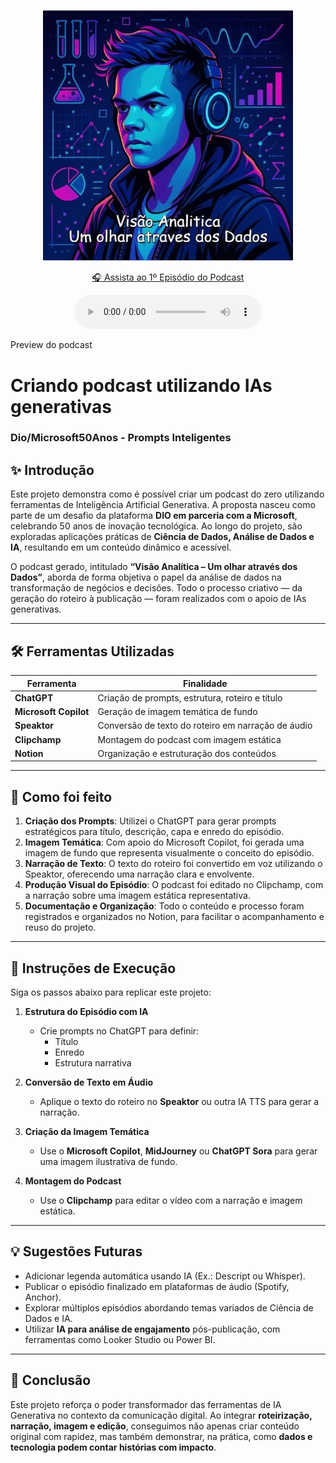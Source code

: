       
</p>

<p align="center">
   <img src="assets/capa%20podcast.jpg" alt="Cover - Capa Podcast" width="400"/>
</p>
<p align="center">
   <a href="https://onedrive.live.com/?qt=allmyphotos&photosData=%2Fshare%2F539CD00AE7238F6D%21s4bf6327c2c9b4a7fbdee6976c81fc440%3Fithint%3Dvideo%26migratedtospo%3Dtrue&sw=bypassConfig&cid=539CD00AE7238F6D&id=539CD00AE7238F6D%21s4bf6327c2c9b4a7fbdee6976c81fc440&redeem=aHR0cHM6Ly8xZHJ2Lm1zL3YvYy81MzljZDAwYWU3MjM4ZjZkL0VYd3k5a3ViTEg5S3ZlNXBkc2dmeEVBQnd0bUg0dFlaaXJBQWFpeGxkVVlIZWc&v=photos" target="_blank">
      🎧 Assista ao 1º Episódio do Podcast
   </a>
   <p align="center"> 
      <a>
      <audio controls>
         <audio src="assets/Podcast%20Vis%C3%A3o%20Analitica%20Prim%20episodio.mp3" type="audio/mpeg">         
      </audio>
      </a>
   </p>
   Preview do podcast
</p>




# Criando podcast utilizando IAs generativas  
### Dio/Microsoft50Anos - Prompts Inteligentes  


## ✨ Introdução  
Este projeto demonstra como é possível criar um podcast do zero utilizando ferramentas de Inteligência Artificial Generativa. A proposta nasceu como parte de um desafio da plataforma **DIO em parceria com a Microsoft**, celebrando 50 anos de inovação tecnológica. Ao longo do projeto, são exploradas aplicações práticas de **Ciência de Dados, Análise de Dados e IA**, resultando em um conteúdo dinâmico e acessível.  

O podcast gerado, intitulado **“Visão Analítica – Um olhar através dos Dados”**, aborda de forma objetiva o papel da análise de dados na transformação de negócios e decisões. Todo o processo criativo — da geração do roteiro à publicação — foram realizados com o apoio de IAs generativas.

---

## 🛠️ Ferramentas Utilizadas  

| Ferramenta             | Finalidade |
|------------------------|------------|
| **ChatGPT**            | Criação de prompts, estrutura, roteiro e título |
| **Microsoft Copilot**  | Geração de imagem temática de fundo |
| **Speaktor**           | Conversão de texto do roteiro em narração de áudio |
| **Clipchamp**          | Montagem do podcast com imagem estática |
| **Notion**             | Organização e estruturação dos conteúdos |

---

## 🧠 Como foi feito  

1. **Criação dos Prompts**: Utilizei o ChatGPT para gerar prompts estratégicos para título, descrição, capa e enredo do episódio.  
2. **Imagem Temática**: Com apoio do Microsoft Copilot, foi gerada uma imagem de fundo que representa visualmente o conceito do episódio.  
3. **Narração de Texto**: O texto do roteiro foi convertido em voz utilizando o Speaktor, oferecendo uma narração clara e envolvente.  
4. **Produção Visual do Episódio**: O podcast foi editado no Clipchamp, com a narração sobre uma imagem estática representativa.  
5. **Documentação e Organização**: Todo o conteúdo e processo foram registrados e organizados no Notion, para facilitar o acompanhamento e reuso do projeto.

---

## 🚀 Instruções de Execução  

Siga os passos abaixo para replicar este projeto:

1. **Estrutura do Episódio com IA**  
   - Crie prompts no ChatGPT para definir:  
     - Título  
     - Enredo  
     - Estrutura narrativa  

2. **Conversão de Texto em Áudio**  
   - Aplique o texto do roteiro no **Speaktor** ou outra IA TTS para gerar a narração.

3. **Criação da Imagem Temática**  
   - Use o **Microsoft Copilot**, **MidJourney** ou **ChatGPT Sora** para gerar uma imagem ilustrativa de fundo.

4. **Montagem do Podcast**  
   - Use o **Clipchamp** para editar o vídeo com a narração e imagem estática.

---

## 💡 Sugestões Futuras  

- Adicionar legenda automática usando IA (Ex.: Descript ou Whisper).  
- Publicar o episódio finalizado em plataformas de áudio (Spotify, Anchor).  
- Explorar múltiplos episódios abordando temas variados de Ciência de Dados e IA.  
- Utilizar **IA para análise de engajamento** pós-publicação, com ferramentas como Looker Studio ou Power BI.

---

## 📌 Conclusão  

Este projeto reforça o poder transformador das ferramentas de IA Generativa no contexto da comunicação digital. Ao integrar **roteirização, narração, imagem e edição**, conseguimos não apenas criar conteúdo original com rapidez, mas também demonstrar, na prática, como **dados e tecnologia podem contar histórias com impacto**.
